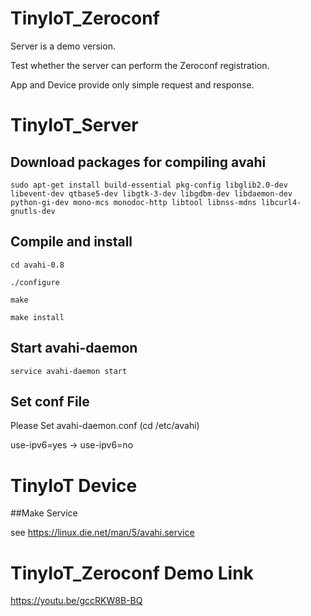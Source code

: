 # TinyIoT_Zeroconf

  Server is a demo version.

  Test whether the server can perform the Zeroconf registration.
  
  App and Device provide only simple request and response.
  
  
  
# TinyIoT_Server

  ## Download packages for compiling avahi
  
  ```
  sudo apt-get install build-essential pkg-config libglib2.0-dev libevent-dev qtbase5-dev libgtk-3-dev libgdbm-dev libdaemon-dev python-gi-dev mono-mcs monodoc-http libtool libnss-mdns libcurl4-gnutls-dev
  ```
  
  
  ## Compile and install
  
  ```
  cd avahi-0.8
  ```
  
  
  ```
  ./configure
  ```
  
  
  ```
  make
  ```
  
  
  ```
  make install
  ```
  
  
  ## Start avahi-daemon
  ```
  service avahi-daemon start
  ```
  
  
  ## Set conf File
  
  Please Set avahi-daemon.conf (cd /etc/avahi)
  
  use-ipv6=yes -> use-ipv6=no
  
 # TinyIoT Device
 
  ##Make Service
  
  see https://linux.die.net/man/5/avahi.service
 

# TinyIoT_Zeroconf Demo Link
  https://youtu.be/gccRKW8B-BQ
